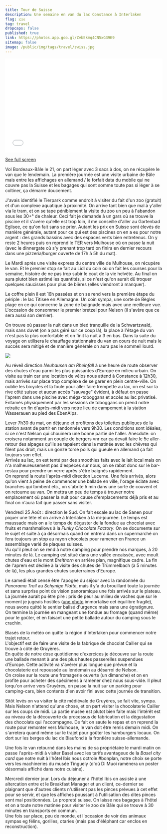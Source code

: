 ```yaml
---
title: Tour de Suisse
description: Une semaine en van du lac Constance à Interlaken
flag: 🇨🇭
tag: travel
dropcaps: false
published: true
link: https://photos.app.goo.gl/ZvbEkmq4CN5xG39K9
sitemap: false
image: /public/img/tags/travel/swiss.jpg
---
```


<iframe width="100%" height="300px" frameborder="0" allowfullscreen allow="geolocation" src="//umap.openstreetmap.fr/en/map/untitled-map_956077?scaleControl=false&miniMap=false&scrollWheelZoom=false&zoomControl=true&allowEdit=false&moreControl=true&searchControl=null&tilelayersControl=null&embedControl=null&datalayersControl=true&onLoadPanel=undefined&captionBar=false&captionMenus=true&datalayers=2938481#9/47.2904/8.3386"></iframe><p><a href="//umap.openstreetmap.fr/en/map/untitled-map_956077?scaleControl=false&miniMap=false&scrollWheelZoom=true&zoomControl=true&allowEdit=false&moreControl=true&searchControl=null&tilelayersControl=null&embedControl=null&datalayersControl=true&onLoadPanel=undefined&captionBar=false&captionMenus=true&datalayers=2938481#9/47.2904/8.3386">See full screen</a></p>

Vol Bordeaux-Bâle le 21, on part léger avec 3 sacs à dos, on ne récupère le van que le lendemain. La première journée est une visite urbaine de Bâle mais entre 
les affichages en allemand / le forfait data du mobile qui ne couvre pas la Suisse et les bagages qui sont somme toute pas si léger à se coltiner, ça démarre doucement.  

J'avais identifié le Tierpark comme endroit à visiter du fait d'un zoo (gratuit) et d'un complexe aquatique à proximité. On arrive tant bien que mal à y'aller via le tram, et on se tape péniblement la visite du zoo un peu à l'abandon sous les 30+° de chaleur. Ceci fait je demande à un gars où se trouve la piscine et il s'avère qu'elle est trop loin, il me conseille d'aller au Gartenbad Eglisee, ce qu'on fait sans se prier. Autant les prix en Suisse sont élevés de manière générale, autant pour ce qui est des piscines on en a eu pour notre argent : des grands bassins avec des espaces verts bien entretenus. On y reste 2 heures puis on
reprend le TER vers Mulhouse où on passe la nuit (avec le dinnergate où s'y prenant trop tard on finira en dernier recours dans une pizzeria/burger ouverte de 17h à 5h du mat).


Le Mardi après une visite express du centre ville de Mulhouse, on récupère le van. 
Et le premier stop se fait au Lidl du coin où on fait les courses pour la semaine, 
histoire de ne pas trop subir le cout de la vie helvète. Au final on aura plutot bien estimé les quantités, si ce n'est qu'on aurait dû troquer quelques saucisses pour plus de bières (elles viendront à manquer).  

Le coffre plein il est 16h passées et on se rend vers la première étape du périple : le lac Titisee en Allemagne. Un coin sympa, une sorte de Bègles plage en ce qui concerne la zone de baignade mais avec une meilleure vue. L'occasion de consommer le premier bretzel pour Nelson (il s'avère que ce sera aussi son dernier).  

On trouve où passer la nuit dans un bled tranquille de la Schwartzwald, mais sans duvet (on a pas géré sur ce coup là), la place à l'étage du van n'est pas la plus 
confortable et on finit la nuit à 3 en bas. Dans la suite du voyage on utilisera le chauffage stationnaire du van en cours de nuit mais le succès sera mitigé et de manière générale on aura pas le sommeil lourd.

![](https://lh3.googleusercontent.com/pw/AIL4fc-fGzz40f0VM6ZKMeSAhBnUgrn-lZsogGKfRTcg858V1NcJAb0thPdyTVdWk_nv9b67TpabanrBCzPgT9n3EymzKrvfNdGomSs-H_HDKVom0ZauNXRjJGQqt6pzoqmfbdtLMwyC52-SCXL85kIVkwRJEA=w1088-h1088-s-no?authuser=0)

Au réveil direction _Neuhausen am Rheinfall_ à une heure de route observer des chutes d'eau parmi les plus puissantes d'Europe en milieu urbain. On visite au train car une location de vélos nous attend à Constance à 12h30, mais arrivés sur place trop complexe de se garer en plein centre-ville. On oublie les bicycles et la foule pour aller faire trempette au lac, on est sur la rive côté suisse et aucun accès "sauvage" évident, à défaut on passe l'aprem dans une piscine avec méga-toboggans et accès au lac privatisé.
Entamés physiquement par les sessions de toboggans on prend notre retraite en fin d'après-midi vers notre lieu de campement à la station Wasserauen au pied des EbenAlps.  

Lever 7h30 du mat, on déjeune et profitons des toilettes publiques de la station avant de partir en randonnée vers 9h30. Les conditions sont idéales, si ce n'est Nelson qui chouinera une bonne partie de l'aller. Anecdote: on croisera notamment un couple de bergers vnr car ça devait faire le 5e aller-retour des alpages qu'ils se tapaient dans la matinée avec les chèvres qui filent pas droit, mais un gonze torse poils qui gueule en allemand ça fait toujours son effet.  
Arrivés au lac, on est tenté par des smoothies faits avec le lait local mais on n'a malheureusement pas d'espèces sur nous, on se rabat donc sur le bar-restau pour prendre un verre après s'être baignés rapidement.  
On reprend la route l'après-midi direction Lucerne. Une fois arrivés, alors qu'on vient à peine de commencer une ballade en ville, l'orage éclate avec branches qui tombent etc., on s'abrite 5 min dans une sorte de couvent et on retourne au van. On mettra un peu de temps à trouver notre emplacement où passer la nuit pour cause d'emplacements déjà pris et au final on n'aura fait que passer sans visiter.

Vendredi 25 Août : direction le Sud. On fait escale au lac de Sanen pour piquer une tête et on arrive à Interlaken à la mi-journée. Le temps est maussade mais on a le temps de déguster de la fondue au chocolat avec fruits et marshmallows à la _Funky Chocolate Factory_. On se documente sur le sujet et suite à ça désormais quand on entrera dans un supermarché on fera toujours un stop au rayon chocolats pour ramener en France un assemblage varié de plaques suisses.  
Vu qu'il pleut on se rend à notre camping pour prendre nos marques, à 20 minutes de là. Le camping est situé dans une vallée encaissée, avec moult chutes d'eau et le mont _Breithorn_ en arrière plan, magnifique cadre. La fin de l'aprem est dédiée à la visite des chutes de Trümmelbach (à 5 minutes de là), les plus grandes chutes souterraines d'Europe.  

Le samedi était censé être l'apogée du séjour avec la randonnée du _Panorama Trail_ au _Schynige Platte_, mais il y'a du brouillard toute la journée et sans surprise point de vision panoramique une fois arrivés sur le plateau. La journée aurait pu être pire : pris de peur au milieu de vaches que sur le moment je jugeais hostiles ([une photo](https://lh3.googleusercontent.com/pw/ADCreHc8HzLdQm_f2CY43_Yje7YfAB2k8OaNWGxY-8IOEXe0Cnhq4uikDPo3-DSmhMz0UO_N0Uaxxyey9oNVJVaCMBpA3NtWgDo-BRqLNdim_vOlwOzjWZp2dsocIZL8N23BNvGgjilpScqN7cOjsom6jW1f4g=w794-h1059-s-no?authuser=0) immortalise cet équilibre fragile), nous avons quitté le sentier balisé d'urgence mais sans une égratignure.  
On termine la journée en mangeant une fondue au fromage (quand même) pour le goûter, et en faisant une petite ballade autour du camping sous le crachin.

Blasés de la météo on quitte la région d'Interlaken pour commencer notre trajet retour.  
L'objectif est de faire une visite de la fabrique de chocolat Cailler qui se trouve à côté de Gruyères.  
En quête de notre dose quotidienne d'exercices je découvre sur la route une ballade menant à une des plus hautes passerelles suspendues d'Europe. Cette activité va s'avérer plus longue que prévue et la chocolaterie est repoussée au lendemain au désarroi de Nelson.    
On croise sur la route une fromagerie ouverte (un dimanche) et on en profite pour acheter des spécimens à ramener chez nous sous-vide.
Il pleut lorqu'on arrive vers Gruyères, on passe la nuit sur un parking pour camping-cars, bien contents d'en avoir fini avec cette journée de transition.

Sitôt levés on va visiter la cité médiévale de Gruyères, se fait vite, sympa. Mais Nelson n'attend qu'une chose, et on part visiter la chocolaterie Cailler sur les coups de midi. La partie musée est plutot bien faite mais l'intérêt est au niveau de la découverte du processus de fabrication et la dégustation des chocolats qui l'accompagne. De fait on saute le repas et on reprend la route pour remonter vers Mulhouse, le van doit être remis demain midi. On s'arretera quand même sur le trajet pour goûter les hamburgers locaux.
On dort sur les berges du lac de Biaufond à la frontière suisse-allemande.

Une fois le van retourné dans les mains de sa propriétaire le mardi matin on passe l'après-midi à visiter Basel avec les tarifs avantageux de la _Basel city card_ que notre nuit à l'hôtel Ibis nous octroie #bonplan, notre choix se porte vers les machineries du musée Tinguely (d'où Di Muoi ramènera un poster désormais affiché dans notre cuisine).  


Mercredi dernier jour. Lors du déjeuner à l'hôtel Ibis on assiste à une altercation entre et
le Breakfast Manager et un client, ce-dernier se plaignant que d'autres clients n'utilisent pas les pinces prévues à cet effet pour se servir, et que les affiches  poussant à l'utilisation des dites pinces sont mal positionnées. La propreté suisse.
On laisse nos bagages à l'hôtel et on a toute notre matinée pour visiter le zoo de Bâle qui se trouve à 30 minutes en transports en commun.  
Une fois sur place, peu de monde, et l'occasion de voir des animaux sympas eg félins, gorilles, otaries (mais pas d'éléphant car enclos en reconstruction).

